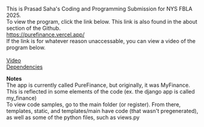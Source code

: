 This is Prasad Saha's Coding and Programming Submission for NYS FBLA 2025. <br>
To view the program, click the link below. This link is also found in the about section of the Github. <br>
https://purefinance.vercel.app/ <br>
If the link is for whatever reason unaccessable, you can view a video of the program below.
<br><br>[Video](https://www.youtube.com/watch?v=qjhVs847VYQ)
<br>[Dependencies](./dependencies.md)

<b>Notes</b> 
<br> The app is currently called PureFinance, but originally, it was MyFinance. This is reflected in some elements of the code (ex. the django app is called my_finance)
<br> To view code samples, go to the main folder (or register). From there, templates, static, and templates/main have code (that wasn't pregenerated), as well as some of the python files, such as views.py 


